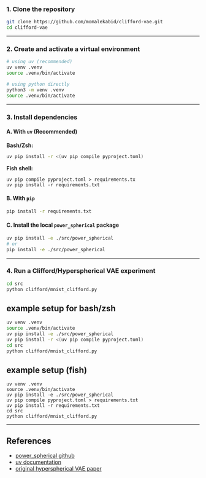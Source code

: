 ### 1. Clone the repository

```sh
git clone https://github.com/momalekabid/clifford-vae.git
cd clifford-vae
```

---

### 2. Create and activate a virtual environment

```sh
# using uv (recommended)
uv venv .venv
source .venv/bin/activate

# using python directly
python3 -m venv .venv
source .venv/bin/activate
```

---

### 3. Install dependencies

#### **A. With `uv` (Recommended)**

**Bash/Zsh:**
```sh
uv pip install -r <(uv pip compile pyproject.toml)
```

**Fish shell:**
```fish
uv pip compile pyproject.toml > requirements.tx
uv pip install -r requirements.txt
```

#### **B. With `pip`**

```sh
pip install -r requirements.txt
```

#### **C. Install the local `power_spherical` package**

```sh
uv pip install -e ./src/power_spherical
# or
pip install -e ./src/power_spherical
```

---

### 4. Run a Clifford/Hyperspherical VAE experiment

```sh
cd src
python clifford/mnist_clifford.py
```


## example setup for bash/zsh 

```sh
uv venv .venv
source .venv/bin/activate
uv pip install -e ./src/power_spherical
uv pip install -r <(uv pip compile pyproject.toml)
cd src
python clifford/mnist_clifford.py
```


## example setup (fish) 

```fish
uv venv .venv
source .venv/bin/activate
uv pip install -e ./src/power_spherical
uv pip compile pyproject.toml > requirements.txt
uv pip install -r requirements.txt
cd src
python clifford/mnist_clifford.py
```

---

## References

- [power_spherical github](https://github.com/nicola-decao/power_spherical)
- [uv documentation](https://github.com/astral-sh/uv)
- [original hyperspherical VAE paper](https://arxiv.org/abs/1804.00891)

